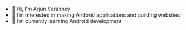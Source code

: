 - 👋 Hi, I’m Arjun Varshney
- 👀 I’m interested in making Andorid applications and building websites
- 🌱 I’m currently learning Android development

<!---
ArjunVarshney/ArjunVarshney is a ✨ special ✨ repository because its `README.md` (this file) appears on your GitHub profile.
You can click the Preview link to take a look at your changes.
--->
